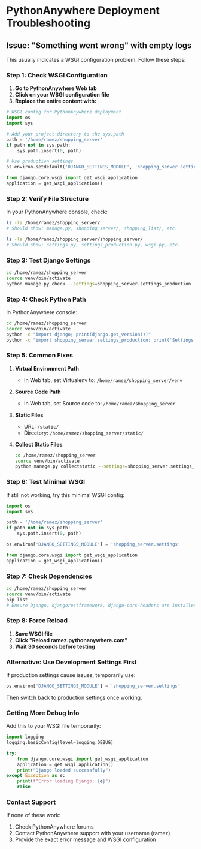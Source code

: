 # PythonAnywhere Deployment Troubleshooting

## Issue: "Something went wrong" with empty logs

This usually indicates a WSGI configuration problem. Follow these steps:

### Step 1: Check WSGI Configuration

1. **Go to PythonAnywhere Web tab**
2. **Click on your WSGI configuration file**
3. **Replace the entire content with:**

```python
# WSGI config for PythonAnywhere deployment
import os
import sys

# Add your project directory to the sys.path
path = '/home/ramez/shopping_server'
if path not in sys.path:
    sys.path.insert(0, path)

# Use production settings
os.environ.setdefault('DJANGO_SETTINGS_MODULE', 'shopping_server.settings_production')

from django.core.wsgi import get_wsgi_application
application = get_wsgi_application()
```

### Step 2: Verify File Structure

In your PythonAnywhere console, check:

```bash
ls -la /home/ramez/shopping_server/
# Should show: manage.py, shopping_server/, shopping_list/, etc.

ls -la /home/ramez/shopping_server/shopping_server/
# Should show: settings.py, settings_production.py, wsgi.py, etc.
```

### Step 3: Test Django Settings

```bash
cd /home/ramez/shopping_server
source venv/bin/activate
python manage.py check --settings=shopping_server.settings_production
```

### Step 4: Check Python Path

In PythonAnywhere console:

```bash
cd /home/ramez/shopping_server
source venv/bin/activate
python -c "import django; print(django.get_version())"
python -c "import shopping_server.settings_production; print('Settings loaded successfully')"
```

### Step 5: Common Fixes

1. **Virtual Environment Path**
   - In Web tab, set Virtualenv to: `/home/ramez/shopping_server/venv`

2. **Source Code Path**
   - In Web tab, set Source code to: `/home/ramez/shopping_server`

3. **Static Files**
   - URL: `/static/`
   - Directory: `/home/ramez/shopping_server/static/`

4. **Collect Static Files**
   ```bash
   cd /home/ramez/shopping_server
   source venv/bin/activate
   python manage.py collectstatic --settings=shopping_server.settings_production
   ```

### Step 6: Test Minimal WSGI

If still not working, try this minimal WSGI config:

```python
import os
import sys

path = '/home/ramez/shopping_server'
if path not in sys.path:
    sys.path.insert(0, path)

os.environ['DJANGO_SETTINGS_MODULE'] = 'shopping_server.settings'

from django.core.wsgi import get_wsgi_application
application = get_wsgi_application()
```

### Step 7: Check Dependencies

```bash
cd /home/ramez/shopping_server
source venv/bin/activate
pip list
# Ensure Django, djangorestframework, django-cors-headers are installed
```

### Step 8: Force Reload

1. **Save WSGI file**
2. **Click "Reload ramez.pythonanywhere.com"**
3. **Wait 30 seconds before testing**

### Alternative: Use Development Settings First

If production settings cause issues, temporarily use:

```python
os.environ['DJANGO_SETTINGS_MODULE'] = 'shopping_server.settings'
```

Then switch back to production settings once working.

### Getting More Debug Info

Add this to your WSGI file temporarily:

```python
import logging
logging.basicConfig(level=logging.DEBUG)

try:
    from django.core.wsgi import get_wsgi_application
    application = get_wsgi_application()
    print("Django loaded successfully")
except Exception as e:
    print(f"Error loading Django: {e}")
    raise
```

### Contact Support

If none of these work:
1. Check PythonAnywhere forums
2. Contact PythonAnywhere support with your username (ramez)
3. Provide the exact error message and WSGI configuration